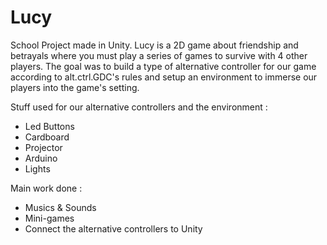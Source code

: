 # Lucy

School Project made in Unity. Lucy is a 2D game about friendship and betrayals where you must play a series of games to survive with 4 other players.
The goal was to build a type of alternative controller for our game according to alt.ctrl.GDC's rules and setup an environment to immerse our players into the game's setting.

Stuff used for our alternative controllers and the environment :

- Led Buttons 
- Cardboard 
- Projector
- Arduino 
- Lights

Main work done : 

- Musics & Sounds
- Mini-games
- Connect the alternative controllers to Unity
